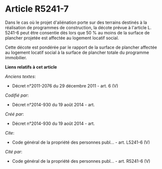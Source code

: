 # Article R5241-7

Dans le cas où le projet d'aliénation porte sur des terrains destinés à la réalisation de programmes de construction, la
décote prévue à l'article L. 5241-6 peut être consentie dès lors que 50 % au moins de la surface de plancher projetée est
affectée au logement locatif social.

Cette décote est pondérée par le rapport de la surface de plancher affectée au logement locatif social à la surface de
plancher totale du programme immobilier.

**Liens relatifs à cet article**

_Anciens textes_:

  - Décret n°2011-2076 du 29 décembre 2011 - art. 6 (V)

_Codifié par_:

  - Décret n°2014-930 du 19 août 2014 - art.

_Créé par_:

  - Décret n°2014-930 du 19 août 2014 - art.

_Cite_:

  - Code général de la propriété des personnes publ... - art. L5241-6 (V)

_Cité par_:

  - Code général de la propriété des personnes publ... - art. R5241-6 (V)
